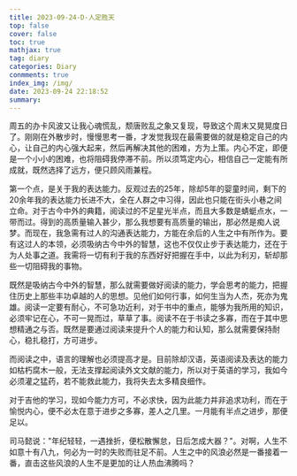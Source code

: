 ```yaml
---
title: 2023-09-24-D-人定胜天
top: false
cover: false
toc: true
mathjax: true
tag: diary
categories: Diary
conmments: true
index_img: /img/
date: 2023-09-24 22:18:52
summary:
---
```


周五的办卡风波又让我心魂慌乱，颓唐败乱之象又复现，导致这个周末又晃晃度日了。刚刚在外散步时，慢慢思考一番，才发觉我现在最需要做的就是稳定自己的内心，让自己的内心强大起来，然后再解决其他的困难，方为上策。内心不定，即便是一个小小的困难，也将阻碍我停滞不前。所以须笃定内心，相信自己一定能有所成就，既然选择了远方，便只顾风雨兼程。

第一个点，是关于我的表达能力。反观过去的25年，除却5年的婴童时间，剩下的20余年我的表达能力长进不大，全在人群之中习得，因此也只能在街头小巷之间立命。对于古今中外的典籍，阅读过的不足星光半点，而且大多数是蜻蜓点水，一带而过。得到的高质量输入甚少，那么我想要有高质量的输出，那必然是痴人说梦。而现在，我急需有过人的沟通表达能力，方能在余后的人生之中有所作为。要有这过人的本领，必须吸纳古今中外的智慧，这也不仅仅止步于表达能力，还在于为人处事之道。我需将一切有利于我的东西好好把握在手中，以此为利刃，斩却那些一切阻碍我的事物。

既然是吸纳古今中外的智慧，那么就需要做好阅读的能力，学会思考的能力，把握住历史上那些丰功卓越的人的思想。见他们如何行事，如何生当为人杰，死亦为鬼雄。阅读一定要有耐心，不可急功近利，对于书中的重点，能够为我所用的知识，必须牢记在心，不可一晃而过，草草了事。阅读不在于书读之多寡，而在于其中思想精通之与否。既然是要通过阅读来提升个人的能力和认知，那么就需要保持耐心，稳扎稳打，方可进步。

而阅读之中，语言的理解也必须提高才是。目前除却汉语，英语阅读及表达的能力如枯朽腐木一般，无法支撑起阅读外文文献的能力，所以对于英语的学习，我如今必须灌之猛药，若不能救此能力，我将失去太多精良细作。

对于吉他的学习，现如今能力方可，不必求快，因为此能力并非追求功利，而在于愉悦内心，便不必太在意于进步之多寡，差人之几里。一月能有半点之进步，那便足以。

司马懿说："年纪轻轻，一遇挫折，便松散懈怠，日后怎成大器？"。对啊，人生不如意十有八九，何必为一时的失败而驻足不前。人生之中的风浪必然是一番接着一番，直击这些风浪的人生不是更加的让人热血沸腾吗？
